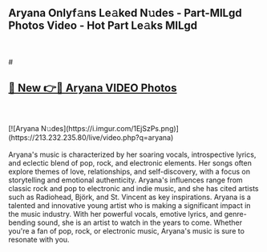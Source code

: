 ## Aryana Onlyf𝚊ns Le𝚊ked N𝚞des - Part-MILgd Photos Video - Hot Part Le𝚊ks MILgd
<br>
<br>
# <h2><a href="https://213.232.235.80/live/video.php?q=aryana">🔗 New 👉🔴 Aryana VIDEO Photos</a></h2>
<br>
<br>
[![Aryana N𝚞des](https://i.imgur.com/1EjSzPs.png)](https://213.232.235.80/live/video.php?q=aryana)
<br>
<br>
Aryana's music is characterized by her soaring vocals, introspective lyrics, and eclectic blend of pop, rock, and electronic elements. Her songs often explore themes of love, relationships, and self-discovery, with a focus on storytelling and emotional authenticity. Aryana's influences range from classic rock and pop to electronic and indie music, and she has cited artists such as Radiohead, Björk, and St. Vincent as key inspirations. Aryana is a talented and innovative young artist who is making a significant impact in the music industry. With her powerful vocals, emotive lyrics, and genre-bending sound, she is an artist to watch in the years to come. Whether you're a fan of pop, rock, or electronic music, Aryana's music is sure to resonate with you.
<br>
<br>